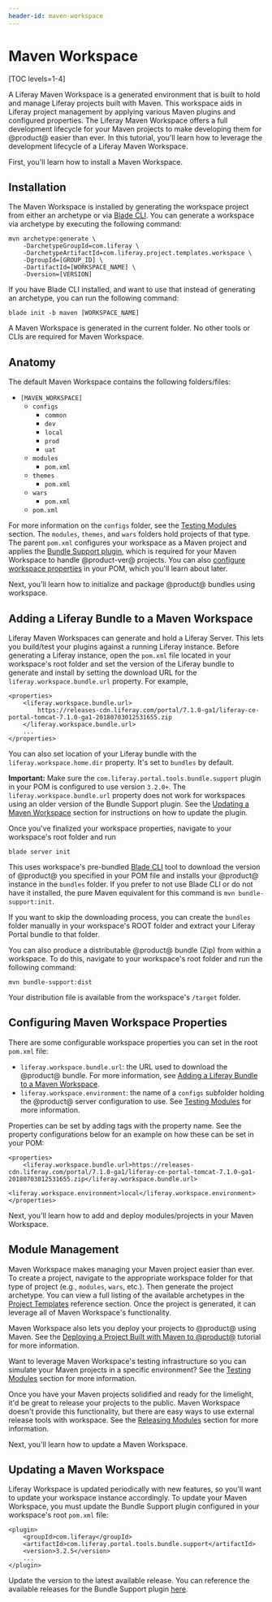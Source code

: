 ```yaml
---
header-id: maven-workspace
---
```


# Maven Workspace

[TOC levels=1-4]

A Liferay Maven Workspace is a generated environment that is built to hold and
manage Liferay projects built with Maven. This workspace aids in Liferay project
management by applying various Maven plugins and configured properties. The
Liferay Maven Workspace offers a full development lifecycle for your Maven
projects to make developing them for @product@ easier than ever. In this
tutorial, you'll learn how to leverage the development lifecycle of a Liferay
Maven Workspace.

First, you'll learn how to install a Maven Workspace.

## Installation

The Maven Workspace is installed by generating the workspace project from either
an archetype or via
[Blade CLI](/docs/7-1/tutorials/-/knowledge_base/t/blade-cli). You can generate
a workspace via archetype by executing the following command:

    mvn archetype:generate \
        -DarchetypeGroupId=com.liferay \
        -DarchetypeArtifactId=com.liferay.project.templates.workspace \
        -DgroupId=[GROUP_ID] \
        -DartifactId=[WORKSPACE_NAME] \
        -Dversion=[VERSION]

If you have Blade CLI installed, and want to use that instead of generating an
archetype, you can run the following command:

    blade init -b maven [WORKSPACE_NAME]

A Maven Workspace is generated in the current folder. No other tools or CLIs are
required for Maven Workspace.

## Anatomy

The default Maven Workspace contains the following folders/files:

- `[MAVEN_WORKSPACE]`
    - `configs`
        - `common`
        - `dev`
        - `local`
        - `prod`
        - `uat`
    - `modules`
        - `pom.xml`
    - `themes`
        - `pom.xml`
    - `wars`
        - `pom.xml`
    - `pom.xml`

For more information on the `configs` folder, see the
[Testing Modules](/docs/7-1/tutorials/-/knowledge_base/t/development-lifecycle-for-a-liferay-workspace#testing-projects)
section. The `modules`, `themes`, and `wars` folders hold projects of that type.
The parent `pom.xml` configures your workspace as a Maven project and applies
the
[Bundle Support plugin](/docs/7-1/reference/-/knowledge_base/r/bundle-support-plugin),
which is required for your Maven Workspace to handle @product-ver@ projects. You
can also
[configure workspace properties](#configuring-maven-workspace-properties) in
your POM, which you'll learn about later.

Next, you'll learn how to initialize and package @product@ bundles using
workspace.

## Adding a Liferay Bundle to a Maven Workspace

Liferay Maven Workspaces can generate and hold a Liferay Server. This lets you
build/test your plugins against a running Liferay instance. Before generating a
Liferay instance, open the `pom.xml` file located in your workspace's root
folder and set the version of the Liferay bundle to generate and install by
setting the download URL for the `liferay.workspace.bundle.url` property. For
example,

    <properties>
        <liferay.workspace.bundle.url>
            https://releases-cdn.liferay.com/portal/7.1.0-ga1/liferay-ce-portal-tomcat-7.1.0-ga1-20180703012531655.zip
        </liferay.workspace.bundle.url>
        ...
    </properties>

You can also set location of your Liferay bundle with the
`liferay.workspace.home.dir` property. It's set to `bundles` by default.

**Important:** Make sure the `com.liferay.portal.tools.bundle.support` plugin in
your POM is configured to use version `3.2.0+`. The
`liferay.workspace.bundle.url` property does not work for workspaces using an
older version of the Bundle Support plugin. See the
[Updating a Maven Workspace](#updating-a-maven-workspace) section for
instructions on how to update the plugin.

Once you've finalized your workspace properties, navigate to your workspace's
root folder and run

    blade server init

This uses workspace's pre-bundled
[Blade CLI](/docs/7-1/tutorials/-/knowledge_base/t/blade-cli) tool to download
the version of @product@ you specified in your POM file and installs your
@product@ instance in the `bundles` folder. If you prefer to not use Blade CLI
or do not have it installed, the pure Maven equivalent for this command is `mvn
bundle-support:init`.

If you want to skip the downloading process, you can create the `bundles` folder
manually in your workspace's ROOT folder and extract your Liferay Portal bundle
to that folder.

You can also produce a distributable @product@ bundle (Zip) from within a
workspace. To do this, navigate to your workspace's root folder and run the
following command:

    mvn bundle-support:dist

Your distribution file is available from the workspace's `/target` folder.

## Configuring Maven Workspace Properties

There are some configurable workspace properties you can set in the root
`pom.xml` file:

- `liferay.workspace.bundle.url`: the URL used to download the @product@ bundle.
   For more information, see
   [Adding a Liferay Bundle to a Maven Workspace](#adding-a-liferay-bundle-to-a-maven-workspace).
- `liferay.workspace.environment`: the name of a `configs` subfolder holding the
   @product@ server configuration to use. See
   [Testing Modules](/docs/7-1/tutorials/-/knowledge_base/t/development-lifecycle-for-a-liferay-workspace#testing-projects)
   for more information.

Properties can be set by adding tags with the property name. See the property
configurations below for an example on how these can be set in your POM: 

    <properties>
        <liferay.workspace.bundle.url>https://releases-cdn.liferay.com/portal/7.1.0-ga1/liferay-ce-portal-tomcat-7.1.0-ga1-20180703012531655.zip</liferay.workspace.bundle.url>
        <liferay.workspace.environment>local</liferay.workspace.environment>
    </properties>

Next, you'll learn how to add and deploy modules/projects in your Maven
Workspace.

## Module Management

Maven Workspace makes managing your Maven project easier than ever. To create
a project, navigate to the appropriate workspace folder for that type of project
(e.g., `modules`, `wars`, etc.). Then generate the project archetype. You can
view a full listing of the available archetypes in the
[Project Templates](/docs/7-1/reference/-/knowledge_base/r/project-templates)
reference section. Once the project is generated, it can leverage all of Maven
Workspace's functionality.

Maven Workspace also lets you deploy your projects to @product@ using Maven. See
the
[Deploying a Project Built with Maven to @product@](/docs/7-1/tutorials/-/knowledge_base/t/deploying-a-project-built-with-maven-to-product)
tutorial for more information.

Want to leverage Maven Workspace's testing infrastructure so you can simulate
your Maven projects in a specific environment? See the
[Testing Modules](/docs/7-1/tutorials/-/knowledge_base/t/development-lifecycle-for-a-liferay-workspace#testing-projects)
section for more information.

Once you have your Maven projects solidified and ready for the limelight, it'd
be great to release your projects to the public. Maven Workspace doesn't provide
this functionality, but there are easy ways to use external release tools with
workspace. See the
[Releasing Modules](/docs/7-1/tutorials/-/knowledge_base/t/development-lifecycle-for-a-liferay-workspace#releasing-projects)
section for more information.

Next, you'll learn how to update a Maven Workspace.

## Updating a Maven Workspace

Liferay Workspace is updated periodically with new features, so you'll want to
update your workspace instance accordingly. To update your Maven Workspace, you
must update the Bundle Support plugin configured in your workspace's root
`pom.xml` file:

    <plugin>
        <groupId>com.liferay</groupId>
        <artifactId>com.liferay.portal.tools.bundle.support</artifactId>
        <version>3.2.5</version>
        ...
    </plugin>

Update the version to the latest available release. You can reference the
available releases for the Bundle Support plugin
[here](https://repository.liferay.com/nexus/content/repositories/liferay-public-releases/com/liferay/com.liferay.portal.tools.bundle.support/).
